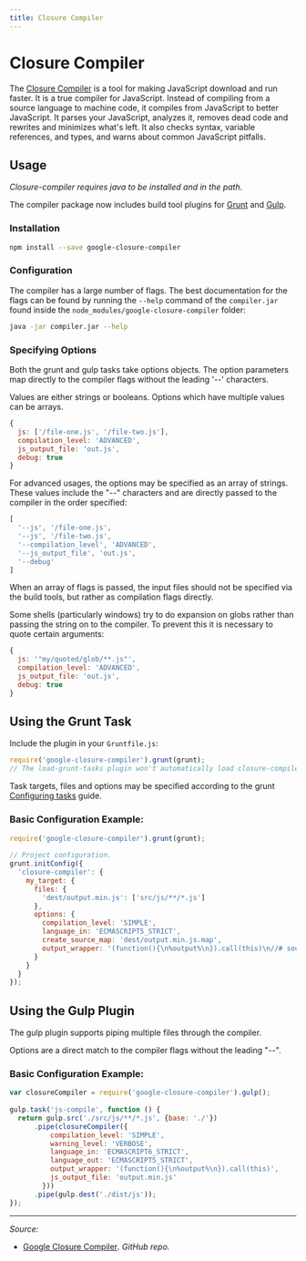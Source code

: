 ```yaml
---
title: Closure Compiler
---
```


# Closure Compiler

The [Closure Compiler](https://developers.google.com/closure/compiler/) is a tool for making JavaScript download and run faster. It is a true compiler for JavaScript. Instead of compiling from a source language to machine code, it compiles from JavaScript to better JavaScript. It parses your JavaScript, analyzes it, removes dead code and rewrites and minimizes what's left. It also checks syntax, variable references, and types, and warns about common JavaScript pitfalls.

## Usage

*Closure-compiler requires java to be installed and in the path.*

The compiler package now includes build tool plugins for [Grunt](/_glossary/GRUNT.md) and [Gulp](/_glossary/GULP.md).

### Installation

```sh
npm install --save google-closure-compiler
```

### Configuration

The compiler has a large number of flags. The best documentation for the flags can be found by running the `--help` command of the `compiler.jar` found inside the `node_modules/google-closure-compiler` folder:

```sh
java -jar compiler.jar --help
```

### Specifying Options

Both the grunt and gulp tasks take options objects. The option parameters map directly to the compiler flags without the leading '--' characters.

Values are either strings or booleans. Options which have multiple values can be arrays.

```js
{
  js: ['/file-one.js', '/file-two.js'],
  compilation_level: 'ADVANCED',
  js_output_file: 'out.js',
  debug: true
}
```

For advanced usages, the options may be specified as an array of strings. These values include the "--" characters and are directly passed to the compiler in the order specified:

```js
[
  '--js', '/file-one.js',
  '--js', '/file-two.js',
  '--compilation_level', 'ADVANCED',
  '--js_output_file', 'out.js',
  '--debug'
]
```

When an array of flags is passed, the input files should not be specified via the build tools, but rather as compilation flags directly.

Some shells (particularly windows) try to do expansion on globs rather than passing the string on to the compiler. To prevent this it is necessary to quote certain arguments:

```js
{
  js: '"my/quoted/glob/**.js"',
  compilation_level: 'ADVANCED',
  js_output_file: 'out.js',
  debug: true
}
```

## Using the Grunt Task

Include the plugin in your `Gruntfile.js`:

```js
require('google-closure-compiler').grunt(grunt);
// The load-grunt-tasks plugin won't automatically load closure-compiler
```
 
Task targets, files and options may be specified according to the grunt [Configuring tasks](http://gruntjs.com/configuring-tasks) guide.

### Basic Configuration Example:

```js
require('google-closure-compiler').grunt(grunt);
 
// Project configuration. 
grunt.initConfig({
  'closure-compiler': {
    my_target: {
      files: {
        'dest/output.min.js': ['src/js/**/*.js']
      },
      options: {
        compilation_level: 'SIMPLE',
        language_in: 'ECMASCRIPT5_STRICT',
        create_source_map: 'dest/output.min.js.map',
        output_wrapper: '(function(){\n%output%\n}).call(this)\n//# sourceMappingURL=output.min.js.map'
      }
    }
  }
});
```

## Using the Gulp Plugin

The gulp plugin supports piping multiple files through the compiler.

Options are a direct match to the compiler flags without the leading "--".

### Basic Configuration Example:

```js
var closureCompiler = require('google-closure-compiler').gulp();
 
gulp.task('js-compile', function () {
  return gulp.src('./src/js/**/*.js', {base: './'})
      .pipe(closureCompiler({
          compilation_level: 'SIMPLE',
          warning_level: 'VERBOSE',
          language_in: 'ECMASCRIPT6_STRICT',
          language_out: 'ECMASCRIPT5_STRICT',
          output_wrapper: '(function(){\n%output%\n}).call(this)',
          js_output_file: 'output.min.js'
        }))
      .pipe(gulp.dest('./dist/js'));
});
```

----------

*Source:*

- [Google Closure Compiler](https://github.com/google/closure-compiler)*. GitHub repo.*
